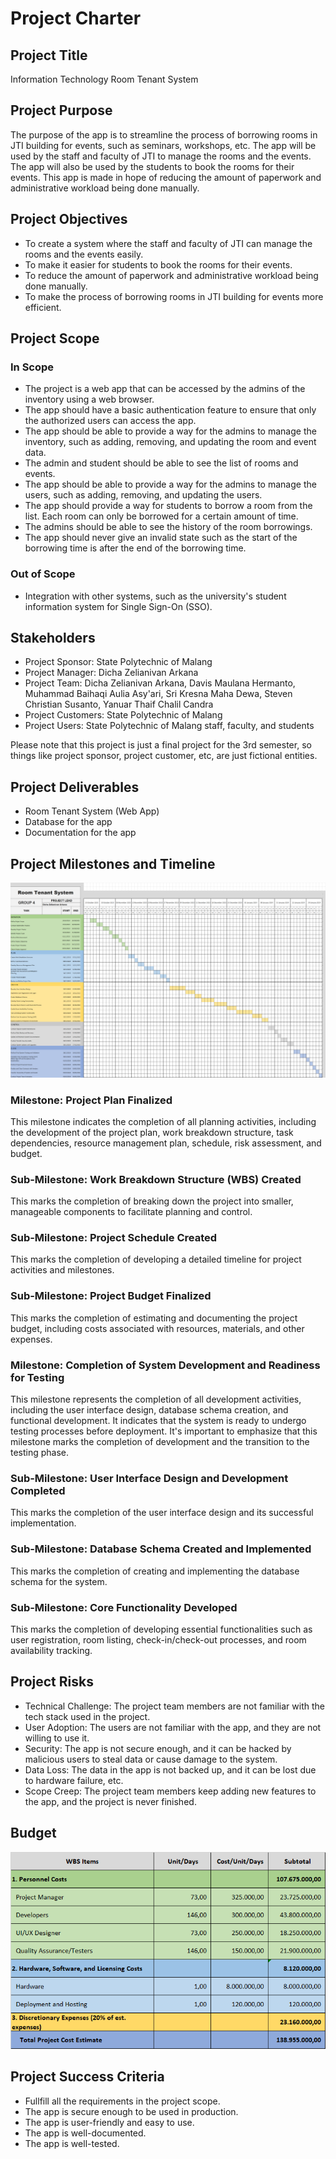 # Project Charter

## Project Title

Information Technology Room Tenant System

## Project Purpose

The purpose of the app is to streamline the process of borrowing rooms in JTI building for events, such as seminars, workshops, etc. The app will be used by the staff and faculty of JTI to manage the rooms and the events. The app will also be used by the students to book the rooms for their events. This app is made in hope of reducing the amount of paperwork and administrative workload being done manually.

## Project Objectives

- To create a system where the staff and faculty of JTI can manage the rooms and the events easily.
- To make it easier for students to book the rooms for their events.
- To reduce the amount of paperwork and administrative workload being done manually.
- To make the process of borrowing rooms in JTI building for events more efficient.

## Project Scope

### In Scope

- The project is a web app that can be accessed by the admins of the inventory using a web browser.
- The app should have a basic authentication feature to ensure that only the authorized users can access the app.
- The app should be able to provide a way for the admins to manage the inventory, such as adding, removing, and updating the room and event data.
- The admin and student should be able to see the list of rooms and events.
- The app should be able to provide a way for the admins to manage the users, such as adding, removing, and updating the users.
- The app should provide a way for students to borrow a room from the list. Each room can only be borrowed for a certain amount of time.
- The admins should be able to see the history of the room borrowings.
- The app should never give an invalid state such as the start of the borrowing time is after the end of the borrowing time.

### Out of Scope

- Integration with other systems, such as the university's student information system for Single Sign-On (SSO).

## Stakeholders

- Project Sponsor: State Polytechnic of Malang
- Project Manager: Dicha Zelianivan Arkana
- Project Team: Dicha Zelianivan Arkana, Davis Maulana Hermanto, Muhammad Baihaqi Aulia Asy'ari, Sri Kresna Maha Dewa, Steven Christian Susanto, Yanuar Thaif Chalil Candra
- Project Customers: State Polytechnic of Malang
- Project Users: State Polytechnic of Malang staff, faculty, and students

Please note that this project is just a final project for the 3rd semester, so things like project sponsor, project customer, etc, are just fictional entities.

## Project Deliverables

- Room Tenant System (Web App)
- Database for the app
- Documentation for the app

## Project Milestones and Timeline

![Gantt Chart](./gantt-chart.png)

### Milestone: Project Plan Finalized
This milestone indicates the completion of all planning activities, including the development of the project plan, work breakdown structure, task dependencies, resource management plan, schedule, risk assessment, and budget.

### Sub-Milestone: Work Breakdown Structure (WBS) Created
This marks the completion of breaking down the project into smaller, manageable components to facilitate planning and control.

### Sub-Milestone: Project Schedule Created
This marks the completion of developing a detailed timeline for project activities and milestones.

### Sub-Milestone: Project Budget Finalized
This marks the completion of estimating and documenting the project budget, including costs associated with resources, materials, and other expenses.

### Milestone: Completion of System Development and Readiness for Testing
This milestone represents the completion of all development activities, including the user interface design, database schema creation, and functional development. It indicates that the system is ready to undergo testing processes before deployment. It's important to emphasize that this milestone marks the completion of development and the transition to the testing phase.

### Sub-Milestone: User Interface Design and Development Completed
This marks the completion of the user interface design and its successful implementation.

### Sub-Milestone: Database Schema Created and Implemented
This marks the completion of creating and implementing the database schema for the system.

### Sub-Milestone: Core Functionality Developed
This marks the completion of developing essential functionalities such as user registration, room listing, check-in/check-out processes, and room availability tracking.

## Project Risks

- Technical Challenge: The project team members are not familiar with the tech stack used in the project.
- User Adoption: The users are not familiar with the app, and they are not willing to use it.
- Security: The app is not secure enough, and it can be hacked by malicious users to steal data or cause damage to the system.
- Data Loss: The data in the app is not backed up, and it can be lost due to hardware failure, etc.
- Scope Creep: The project team members keep adding new features to the app, and the project is never finished.

## Budget

![Cost Estimate](./cost-estimate.png)

## Project Success Criteria

- Fullfill all the requirements in the project scope.
- The app is secure enough to be used in production.
- The app is user-friendly and easy to use.
- The app is well-documented.
- The app is well-tested.
